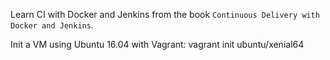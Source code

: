 Learn CI with Docker and Jenkins from the book `Continuous Delivery with Docker and Jenkins`.

Init a VM using Ubuntu 16.04 with Vagrant:
vagrant init ubuntu/xenial64